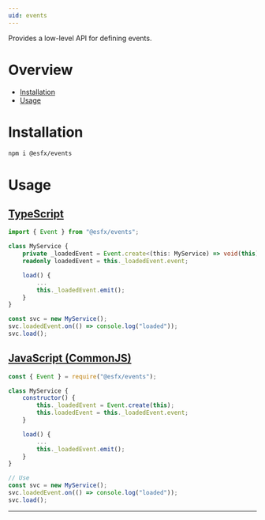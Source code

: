 ```yaml
---
uid: events
---
```


Provides a low-level API for defining events.

# Overview

* [Installation](#installation)
* [Usage](#usage)

# Installation

```sh
npm i @esfx/events
```

# Usage

## [TypeScript](#tab/ts)
```ts
import { Event } from "@esfx/events";

class MyService {
    private _loadedEvent = Event.create<(this: MyService) => void(this);
    readonly loadedEvent = this._loadedEvent.event;

    load() {
        ...
        this._loadedEvent.emit();
    }
}

const svc = new MyService();
svc.loadedEvent.on(() => console.log("loaded"));
svc.load();
```

## [JavaScript (CommonJS)](#tab/js)
```js
const { Event } = require("@esfx/events");

class MyService {
    constructor() {
        this._loadedEvent = Event.create(this);
        this.loadedEvent = this._loadedEvent.event;
    }

    load() {
        ...
        this._loadedEvent.emit();
    }
}

// Use
const svc = new MyService();
svc.loadedEvent.on(() => console.log("loaded"));
svc.load();
```

***